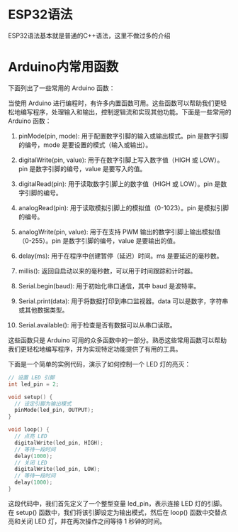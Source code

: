 # ESP32语法

ESP32语法基本就是普通的C++语法，这里不做过多的介绍

# Arduino内常用函数

下面列出了一些常用的 Arduino 函数：

当使用 Arduino 进行编程时，有许多内置函数可用。这些函数可以帮助我们更轻松地编写程序，处理输入和输出，控制逻辑流和实现其他功能。下面是一些常用的 Arduino 函数：


1. pinMode(pin, mode): 用于配置数字引脚的输入或输出模式。pin 是数字引脚的编号，mode 是要设置的模式（输入或输出）。

2. digitalWrite(pin, value): 用于在数字引脚上写入数字值（HIGH 或 LOW）。pin 是数字引脚的编号，value 是要写入的值。

3. digitalRead(pin): 用于读取数字引脚上的数字值（HIGH 或 LOW）。pin 是数字引脚的编号。

4. analogRead(pin): 用于读取模拟引脚上的模拟值（0-1023）。pin 是模拟引脚的编号。

5. analogWrite(pin, value): 用于在支持 PWM 输出的数字引脚上输出模拟值（0-255）。pin 是数字引脚的编号，value 是要输出的值。

6. delay(ms): 用于在程序中创建暂停（延迟）时间。ms 是要延迟的毫秒数。

7. millis(): 返回自启动以来的毫秒数，可以用于时间跟踪和计时器。

8. Serial.begin(baud): 用于初始化串口通信，其中 baud 是波特率。

9. Serial.print(data): 用于将数据打印到串口监视器。data 可以是数字，字符串或其他数据类型。

10. Serial.available(): 用于检查是否有数据可以从串口读取。



这些函数只是 Arduino 可用的众多函数中的一部分。熟悉这些常用函数可以帮助我们更轻松地编写程序，并为实现特定功能提供了有用的工具。

下面是一个简单的实例代码，演示了如何控制一个 LED 灯的亮灭：

```c++
// 设置 LED 引脚
int led_pin = 2;

void setup() {
  // 设定引脚为输出模式
  pinMode(led_pin, OUTPUT);
}

void loop() {
  // 点亮 LED
  digitalWrite(led_pin, HIGH);
  // 等待一段时间
  delay(1000);
  // 关闭 LED
  digitalWrite(led_pin, LOW);
  // 等待一段时间
  delay(1000);
}
```

这段代码中，我们首先定义了一个整型变量 led_pin，表示连接 LED 灯的引脚。在 setup() 函数中，我们将该引脚设定为输出模式，然后在 loop() 函数中交替点亮和关闭 LED 灯，并在两次操作之间等待 1 秒钟的时间。
